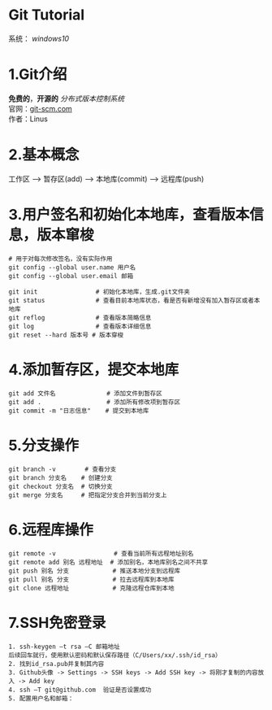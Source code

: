 # Git Tutorial
系统： _windows10_

# 1.Git介绍
__免费的__，__开源的__ _分布式版本控制系统_  
官网：[git-scm.com](https://git-scm.com)  
作者：Linus
# 2.基本概念
工作区 ——> 暂存区(add) ——> 本地库(commit) ——> 远程库(push)

# 3.用户签名和初始化本地库，查看版本信息，版本窜梭
```
# 用于对每次修改签名，没有实际作用
git config --global user.name 用户名
git config --global user.email 邮箱
```
```
git init                # 初始化本地库，生成.git文件夹
git status              # 查看目前本地库状态，看是否有新增没有加入暂存区或者本地库
git reflog              # 查看版本简略信息
git log                 # 查看版本详细信息
git reset --hard 版本号 # 版本穿梭
```
# 4.添加暂存区，提交本地库
```
git add 文件名              # 添加文件到暂存区
git add .                  # 添加所有修改项到暂存区
git commit -m "日志信息"    # 提交到本地库
```
# 5.分支操作
```
git branch -v        # 查看分支
git branch 分支名    # 创建分支
git checkout 分支名  # 切换分支
git merge 分支名     # 把指定分支合并到当前分支上
```
# 6.远程库操作
```
git remote -v                # 查看当前所有远程地址别名
git remote add 别名 远程地址  # 添加别名，本地库别名之间不共享
git push 别名 分支            # 推送本地分支到远程库
git pull 别名 分支            # 拉去远程库到本地库
git clone 远程地址            # 克隆远程仓库到本地
```
# 7.SSH免密登录
```
1. ssh-keygen –t rsa –C 邮箱地址  
后续回车就行，使用默认密码和默认保存路径（C/Users/xx/.ssh/id_rsa）
2. 找到id_rsa.pub并复制其内容
3. Github头像 -> Settings -> SSH keys -> Add SSH key -> 将刚才复制的内容放入 -> Add key
4. ssh –T git@github.com  验证是否设置成功
5. 配置用户名和邮箱：
```
